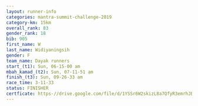 ```yaml
---
layout: runner-info 
categories: mantra-summit-challenge-2019 
category-km: 15km 
overall_rank: 83
gender_rank: 18
bib: 905
first_name: W
last_name: Widiyaningsih
gender: F
team_name: Dayak runners
start_(t1): Sun, 06-15-00 am
mbah_kamad_(t2): Sun, 07-11-51 am
finish_(t3): Sun, 09-26-33 am
race_time: 3-11-33
status: FINISHER
certficate: https-//drive.google.com/file/d/1YSSr6W2skizL8a7QfyR3emrhJBiQxPlN/view?usp=sharing
---
```

